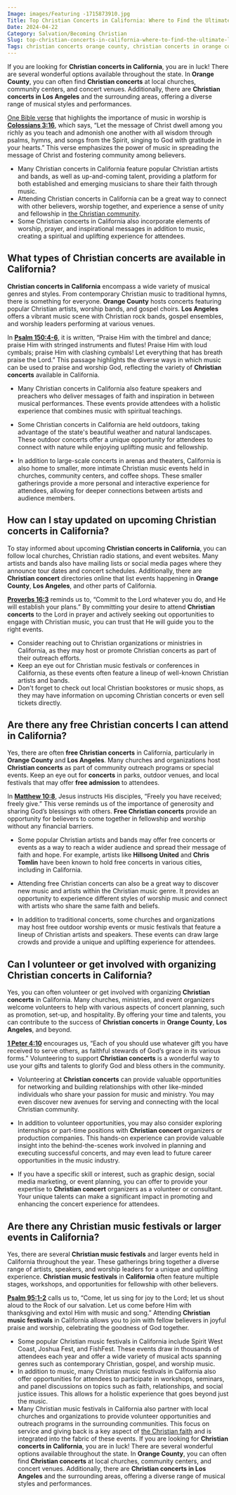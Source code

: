 ```yaml
---
Image: images/Featuring -1715873910.jpg
Title: Top Christian Concerts in California: Where to Find the Ultimate Live Worship Experiences
Date: 2024-04-22
Category: Salvation/Becoming Christian
Slug: top-christian-concerts-in-california-where-to-find-the-ultimate-live-worship-experiences
Tags: christian concerts orange county, christian concerts in orange county, christian concerts orange county ca, christian concerts in los angeles area, christian concerts in la, christian concerts bay area, christian concerts in california, christian concerts los angeles, christian concerts california, salvation, becoming christian
---
```

If you are looking for **Christian concerts in California**, you are in luck! There are several wonderful options available throughout the state. In **Orange County**, you can often find **Christian concerts** at local churches, community centers, and concert venues. Additionally, there are **Christian concerts in Los Angeles** and the surrounding areas, offering a diverse range of musical styles and performances.

[One Bible verse](/how-to-determine-if-you-are-a-true-christian-essential-signs-to-look-for) that highlights the importance of music in worship is **[Colossians 3:16](https://www.bibleref.com/Colossians/3/Colossians-3-16.html)**, which says, “Let the message of Christ dwell among you richly as you teach and admonish one another with all wisdom through psalms, hymns, and songs from the Spirit, singing to God with gratitude in your hearts.” This verse emphasizes the power of music in spreading the message of Christ and fostering community among believers.

- Many Christian concerts in California feature popular Christian artists and bands, as well as up-and-coming talent, providing a platform for both established and emerging musicians to share their faith through music.
- Attending Christian concerts in California can be a great way to connect with other believers, worship together, and experience a sense of unity and fellowship in [the Christian community](/discover-the-meaning-of-being-a-christian-ultimate-guide-for-believers).
- Some Christian concerts in California also incorporate elements of worship, prayer, and inspirational messages in addition to music, creating a spiritual and uplifting experience for attendees.

## What types of Christian concerts are available in California?

**Christian concerts in California** encompass a wide variety of musical genres and styles. From contemporary Christian music to traditional hymns, there is something for everyone. **Orange County** hosts concerts featuring popular Christian artists, worship bands, and gospel choirs. **Los Angeles** offers a vibrant music scene with Christian rock bands, gospel ensembles, and worship leaders performing at various venues.

In **[Psalm 150:4-6](https://www.bibleref.com/Psalm/150/Psalm-150-4.html)**, it is written, “Praise Him with the timbrel and dance; praise Him with stringed instruments and flutes! Praise Him with loud cymbals; praise Him with clashing cymbals! Let everything that has breath praise the Lord.” This passage highlights the diverse ways in which music can be used to praise and worship God, reflecting the variety of **Christian concerts** available in California.

- Many Christian concerts in California also feature speakers and preachers who deliver messages of faith and inspiration in between musical performances. These events provide attendees with a holistic experience that combines music with spiritual teachings.

- Some Christian concerts in California are held outdoors, taking advantage of the state's beautiful weather and natural landscapes. These outdoor concerts offer a unique opportunity for attendees to connect with nature while enjoying uplifting music and fellowship.

- In addition to large-scale concerts in arenas and theaters, California is also home to smaller, more intimate Christian music events held in churches, community centers, and coffee shops. These smaller gatherings provide a more personal and interactive experience for attendees, allowing for deeper connections between artists and audience members.

## How can I stay updated on upcoming Christian concerts in California?

To stay informed about upcoming **Christian concerts in California**, you can follow local churches, Christian radio stations, and event websites. Many artists and bands also have mailing lists or social media pages where they announce tour dates and concert schedules. Additionally, there are **Christian concert** directories online that list events happening in **Orange County**, **Los Angeles**, and other parts of California.

**[Proverbs 16:3](https://www.bibleref.com/Proverbs/16/Proverbs-16-3.html)** reminds us to, “Commit to the Lord whatever you do, and He will establish your plans.” By committing your desire to attend **Christian concerts** to the Lord in prayer and actively seeking out opportunities to engage with Christian music, you can trust that He will guide you to the right events.

- Consider reaching out to Christian organizations or ministries in California, as they may host or promote Christian concerts as part of their outreach efforts.
- Keep an eye out for Christian music festivals or conferences in California, as these events often feature a lineup of well-known Christian artists and bands.
- Don't forget to check out local Christian bookstores or music shops, as they may have information on upcoming Christian concerts or even sell tickets directly.

## Are there any free Christian concerts I can attend in California?

Yes, there are often **free Christian concerts** in California, particularly in **Orange County** and **Los Angeles**. Many churches and organizations host **Christian concerts** as part of community outreach programs or special events. Keep an eye out for **concerts** in parks, outdoor venues, and local festivals that may offer **free admission** to attendees.

In **[Matthew 10:8](https://www.bibleref.com/Matthew/10/Matthew-10-8.html)**, Jesus instructs His disciples, “Freely you have received; freely give.” This verse reminds us of the importance of generosity and sharing God’s blessings with others. **Free Christian concerts** provide an opportunity for believers to come together in fellowship and worship without any financial barriers.

- Some popular Christian artists and bands may offer free concerts or events as a way to reach a wider audience and spread their message of faith and hope. For example, artists like **Hillsong United** and **Chris Tomlin** have been known to hold free concerts in various cities, including in California.

- Attending free Christian concerts can also be a great way to discover new music and artists within the Christian music genre. It provides an opportunity to experience different styles of worship music and connect with artists who share the same faith and beliefs.

- In addition to traditional concerts, some churches and organizations may host free outdoor worship events or music festivals that feature a lineup of Christian artists and speakers. These events can draw large crowds and provide a unique and uplifting experience for attendees.

## Can I volunteer or get involved with organizing Christian concerts in California?

Yes, you can often volunteer or get involved with organizing **Christian concerts** in California. Many churches, ministries, and event organizers welcome volunteers to help with various aspects of concert planning, such as promotion, set-up, and hospitality. By offering your time and talents, you can contribute to the success of **Christian concerts** in **Orange County**, **Los Angeles**, and beyond.

**[1 Peter 4:10](https://www.bibleref.com/1-Peter/4/1-Peter-4-10.html)** encourages us, “Each of you should use whatever gift you have received to serve others, as faithful stewards of God’s grace in its various forms.” Volunteering to support **Christian concerts** is a wonderful way to use your gifts and talents to glorify God and bless others in the community.

- Volunteering at **Christian concerts** can provide valuable opportunities for networking and building relationships with other like-minded individuals who share your passion for music and ministry. You may even discover new avenues for serving and connecting with the local Christian community.

- In addition to volunteer opportunities, you may also consider exploring internships or part-time positions with **Christian concert** organizers or production companies. This hands-on experience can provide valuable insight into the behind-the-scenes work involved in planning and executing successful concerts, and may even lead to future career opportunities in the music industry.

- If you have a specific skill or interest, such as graphic design, social media marketing, or event planning, you can offer to provide your expertise to **Christian concert** organizers as a volunteer or consultant. Your unique talents can make a significant impact in promoting and enhancing the concert experience for attendees.

## Are there any Christian music festivals or larger events in California?

Yes, there are several **Christian music festivals** and larger events held in California throughout the year. These gatherings bring together a diverse range of artists, speakers, and worship leaders for a unique and uplifting experience. **Christian music festivals** in **California** often feature multiple stages, workshops, and opportunities for fellowship with other believers.

**[Psalm 95:1-2](https://www.bibleref.com/Psalm/95/Psalm-95-1.html)** calls us to, “Come, let us sing for joy to the Lord; let us shout aloud to the Rock of our salvation. Let us come before Him with thanksgiving and extol Him with music and song.” Attending **Christian music festivals** in California allows you to join with fellow believers in joyful praise and worship, celebrating the goodness of God together.

- Some popular Christian music festivals in California include Spirit West Coast, Joshua Fest, and FishFest. These events draw in thousands of attendees each year and offer a wide variety of musical acts spanning genres such as contemporary Christian, gospel, and worship music.
- In addition to music, many Christian music festivals in California also offer opportunities for attendees to participate in workshops, seminars, and panel discussions on topics such as faith, relationships, and social justice issues. This allows for a holistic experience that goes beyond just the music.
- Many Christian music festivals in California also partner with local churches and organizations to provide volunteer opportunities and outreach programs in the surrounding communities. This focus on service and giving back is a key aspect of [the Christian faith](/attributes-of-the-holy-spirit-understanding-the-power-and-presence-of-the-spirit-in-christianity) and is integrated into the fabric of these events.
If you are looking for **Christian concerts in California**, you are in luck! There are several wonderful options available throughout the state. In **Orange County**, you can often find **Christian concerts** at local churches, community centers, and concert venues. Additionally, there are **Christian concerts in Los Angeles** and the surrounding areas, offering a diverse range of musical styles and performances.